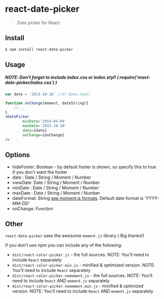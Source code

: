 react-date-picker
=================

> Date picker for React

## Install

```sh
$ npm install react-date-picker
```

## Usage

##### NOTE: Don't forget to include index.css or index.styl! ( require('react-date-picker/index.css') )

```jsx
var date = '2014-10-10' //or Date.now()

function onChange(moment, dateString){
    //...
}
<DatePicker
        minDate='2014-04-04'
        maxDate='2015-10-10'
        date={date}
        onChange={onChange}
/>
```

## Options

 * hideFooter: Boolean - by default footer is shown, so specify this to true if you don't want the footer
 * date    : Date / String / Moment / Number
 * viewDate: Date / String / Moment / Number
 * minDate : Date / String / Moment / Number
 * maxDate : Date / String / Moment / Number
 * dateFormat: String [see moment.js formats](http://momentjs.com/docs/#/displaying/format/). Default date format is 'YYYY-MM-DD'
 * onChange: Function

## Other

`react-date-picker` uses the awesome `moment.js` library ( Big thanks!)

If you don't use npm you can include any of the following:

 * `dist/react-color-picker.js` - the full sources. NOTE: You'll need to include `React` separately
 * `dist/react-color-picker.min.js` - minified & optimized version. NOTE: You'll need to include `React` separately
 * `dist/react-color-picker.nomoment.js` - the full sources. NOTE: You'll need to include `React` AND `moment.js` separately
 * `dist/react-color-picker.nomoment.min.js` - minified & optimized version. NOTE: You'll need to include `React` AND `moment.js` separately

